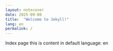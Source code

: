 ```yaml
---
layout: notecover
date: 2025-09-08
title:  "Welcome to Jekyll!"
lang: en
permalink: /
---
```

Index page
this is content in default language: en
